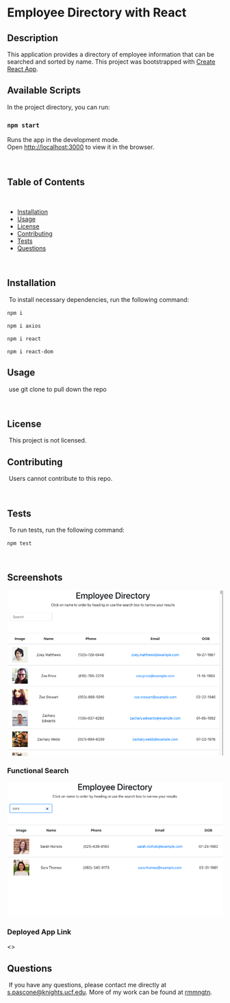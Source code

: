 # Employee Directory with React

## Description
This application provides a directory of employee information that can be searched and sorted by name. 
This project was bootstrapped with [Create React App](https://github.com/facebook/create-react-app).

## Available Scripts

In the project directory, you can run:

### `npm start`

Runs the app in the development mode.\
Open [http://localhost:3000](http://localhost:3000) to view it in the browser.

​
## Table of Contents 
​
* [Installation](#installation)
​
* [Usage](#usage)
​
* [License](#license)
​
* [Contributing](#contributing)
​
* [Tests](#tests)
​
* [Questions](#questions)


​
## Installation
​
To install necessary dependencies, run the following command:
​
```
npm i
```
```
npm i axios
```
```
npm i react
```
```
npm i react-dom
```


## Usage
​
use git clone to pull down the repo 

​
## License
​
This project is not licensed.


## Contributing
​
Users cannot contribute to this repo.

​
## Tests
​
To run tests, run the following command:
​
```
npm test
```
​
## Screenshots

![screenshot1](./images/screenshot1.png)

### Functional Search
![screenshot2](./images/screenshot2.png)


### Deployed App Link
<>

## Questions
​
If you have any questions, please contact me directly at <s.pascone@knights.ucf.edu>.
More of my work can be found at [rmmngtn](https://github.com/rmmngtn/).